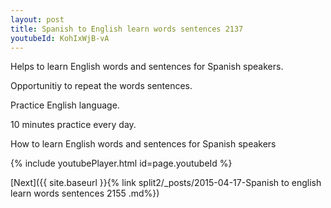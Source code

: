 ```yaml
---
layout: post
title: Spanish to English learn words sentences 2137 
youtubeId: KohIxWjB-vA
---
```

 
 
Helps to learn English words and sentences for Spanish speakers.

Opportunitiy to repeat the words sentences. 

Practice English language. 
 
10 minutes practice every day. 
 
How to learn English words and sentences for Spanish speakers 
 
{% include youtubePlayer.html id=page.youtubeId %}
 
 
[Next]({{ site.baseurl }}{% link  split2/_posts/2015-04-17-Spanish to english learn words sentences 2155 .md%})
 
